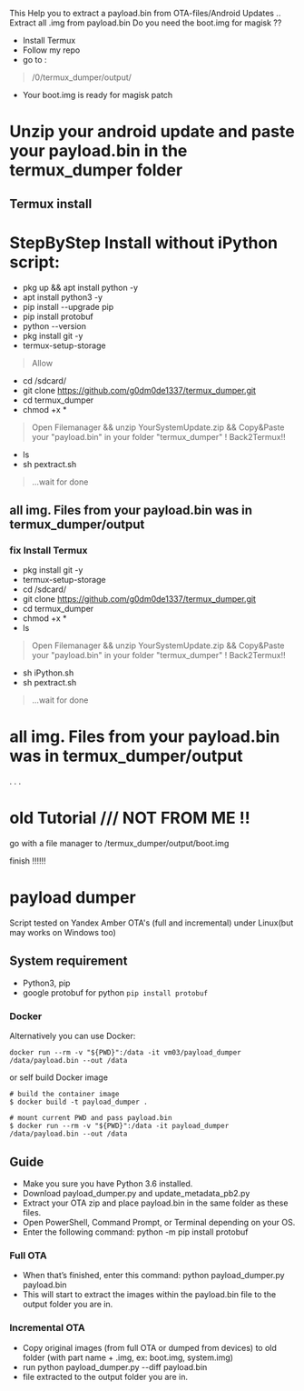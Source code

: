 This Help you to extract a payload.bin from OTA-files/Android Updates ..
Extract all .img from payload.bin
Do you need the boot.img for magisk ?? 
- Install Termux 
- Follow my repo 
- go to : 
> /0/termux_dumper/output/ 

- Your boot.img is ready for magisk patch

# Unzip your android update and paste your payload.bin in the termux_dumper folder

## Termux install

# StepByStep Install without iPython script:

- pkg up && apt install python -y
- apt install python3 -y
- pip install --upgrade pip
- pip install protobuf
- python --version
- pkg install git -y
- termux-setup-storage
> Allow
- cd /sdcard/
- git clone https://github.com/g0dm0de1337/termux_dumper.git
- cd termux_dumper
- chmod +x *
> Open Filemanager && unzip YourSystemUpdate.zip && 
> Copy&Paste your "payload.bin" in your folder "termux_dumper" ! 
> Back2Termux!!
- ls
- sh pextract.sh
> ...wait for done
## all img. Files from your payload.bin was in termux_dumper/output


### fix Install Termux 

- pkg install git -y
- termux-setup-storage 
- cd /sdcard/
- git clone https://github.com/g0dm0de1337/termux_dumper.git
- cd termux_dumper
- chmod +x *
- ls
> Open Filemanager && unzip YourSystemUpdate.zip && 
> Copy&Paste your "payload.bin" in your folder "termux_dumper" ! 
> Back2Termux!!
- sh iPython.sh
- sh pextract.sh
> ...wait for done
# all img. Files from your payload.bin was in termux_dumper/output



.
.
.


# old Tutorial /// NOT FROM ME !!
go with a file manager to /termux_dumper/output/boot.img

finish !!!!!!

# payload dumper
Script tested on Yandex Amber OTA's (full and incremental) under Linux(but may works on Windows too)

## System requirement

- Python3, pip
- google protobuf for python `pip install protobuf`

### Docker

Alternatively you can use Docker:
```
docker run --rm -v "${PWD}":/data -it vm03/payload_dumper /data/payload.bin --out /data
```
or self build Docker image 
```
# build the container image
$ docker build -t payload_dumper .

# mount current PWD and pass payload.bin
$ docker run --rm -v "${PWD}":/data -it payload_dumper /data/payload.bin --out /data

```

## Guide

- Make you sure you have Python 3.6 installed.
- Download payload_dumper.py and update_metadata_pb2.py
- Extract your OTA zip and place payload.bin in the same folder as these files.
- Open PowerShell, Command Prompt, or Terminal depending on your OS.
- Enter the following command: python -m pip install protobuf

### Full OTA

- When that’s finished, enter this command: python payload_dumper.py payload.bin
- This will start to extract the images within the payload.bin file to the output folder you are in.

### Incremental OTA

- Copy original images (from full OTA or dumped from devices) to old folder (with part name + .img, ex: boot.img, system.img)
- run python payload_dumper.py --diff payload.bin
- file extracted to the output folder you are in.
